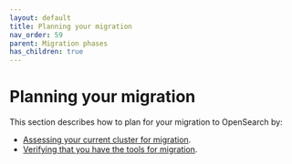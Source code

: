 ```yaml
---
layout: default
title: Planning your migration
nav_order: 59
parent: Migration phases
has_children: true 
---
```


# Planning your migration

This section describes how to plan for your migration to OpenSearch by:

- [Assessing your current cluster for migration]({{site.url}}{{site.baseurl}}/migration-assistant/migration-phases/planning-your-migration/assessing-your-cluster-for-migration/).
- [Verifying that you have the tools for migration]({{site.url}}{{site.baseurl}}/migration-assistant/migration-phases/planning-your-migration/verifying-migration-tools/).